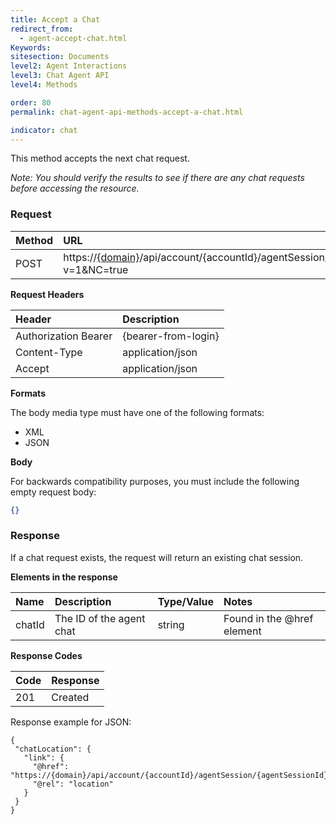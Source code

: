 ```yaml
---
title: Accept a Chat
redirect_from:
  - agent-accept-chat.html
Keywords:
sitesection: Documents
level2: Agent Interactions
level3: Chat Agent API
level4: Methods

order: 80
permalink: chat-agent-api-methods-accept-a-chat.html

indicator: chat
---
```


This method accepts the next chat request.

*Note: You should verify the results to see if there are any chat requests before accessing the resource.*

### Request

| Method|  URL|
 |:---|  :--- |
 |POST|  https://[{domain}](/agent-domain-domain-api.html)/api/account/{accountId}/agentSession/agentSessionId/incomingRequests?v=1&NC=true |

**Request Headers**

 |Header| Description |
 |:---  |:--- |
| Authorization Bearer| {bearer-from-login}|
 |Content-Type  |application/json |
 |Accept|  application/json |

**Formats**

The body media type must have one of the following formats:

- XML
- JSON

**Body**

For backwards compatibility purposes, you must include the following empty request body:

```json
{}
```

### Response

If a chat request exists, the request will return an existing chat session.

**Elements in the response**

 |Name|  Description|  Type/Value|  Notes|
 |:----  |:-----  |:----  |:--- |
 |chatId|  The ID of the agent chat|  string|  Found in the @href element|

**Response Codes**

| Code|  Response|
 |:---  |:--- |
 |201|  Created|

Response example for JSON:

    {
     "chatLocation": {
       "link": {
         "@href": "https://{domain}/api/account/{accountId}/agentSession/{agentSessionId}/chat/{chatId}",
         "@rel": "location"
       }
     }
    }
